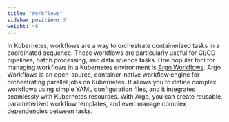 ```yaml
---
title: "Workflows"
sidebar_position: 3
weight: 40
---
```


In Kubernetes, workflows are a way to orchestrate containerized tasks in a coordinated sequence. These workflows are particularly useful for CI/CD pipelines, batch processing, and data science tasks. One popular tool for managing workflows in a Kubernetes environment is [Argo Workflows](https://github.com/argoproj/argo-workflows). Argo Workflows is an open-source, container-native workflow engine for orchestrating parallel jobs on Kubernetes. It allows you to define complex workflows using simple YAML configuration files, and it integrates seamlessly with Kubernetes resources. With Argo, you can create reusable, parameterized workflow templates, and even manage complex dependencies between tasks.
